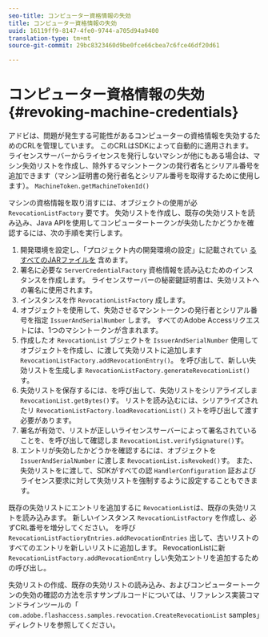 ```yaml
---
seo-title: コンピューター資格情報の失効
title: コンピューター資格情報の失効
uuid: 16119ff9-8147-4fe0-9744-a705d94a9400
translation-type: tm+mt
source-git-commit: 29bc8323460d9be0fce66cbea7c6fce46df20d61

---
```



# コンピューター資格情報の失効{#revoking-machine-credentials}

アドビは、問題が発生する可能性があるコンピューターの資格情報を失効するためのCRLを管理しています。 このCRLはSDKによって自動的に適用されます。 ライセンスサーバーからライセンスを発行しないマシンが他にもある場合は、マシン失効リストを作成し、除外するマシントークンの発行者名とシリアル番号を追加できます（マシン証明書の発行者名とシリアル番号を取得するために使用します）。 `MachineToken.getMachineTokenId()`

マシンの資格情報を取り消すには、オブジェクトの使用が必 `RevocationListFactory` 要です。 失効リストを作成し、既存の失効リストを読み込み、Java APIを使用してコンピュータートークンが失効したかどうかを確認するには、次の手順を実行します。

1. 開発環境を設定し、「プロジェクト内の開発環境の設定」に記載されてい [るすべてのJARファイルを](../../aaxs-protecting-content/content-setting-up-the-sdk/content-setting-up-the-dev-env.md) 含めます。
1. 署名に必要な `ServerCredentialFactory` 資格情報を読み込むためのインスタンスを作成します。 ライセンスサーバーの秘密鍵証明書は、失効リストへの署名に使用されます。
1. インスタンスを作 `RevocationListFactory` 成します。
1. オブジェクトを使用して、失効させるマシントークンの発行者とシリアル番号を指定 `IssuerAndSerialNumber` します。 すべてのAdobe Accessリクエストには、1つのマシントークンが含まれます。
1. 作成したオ `RevocationList` ブジェクトを `IssuerAndSerialNumber` 使用してオブジェクトを作成し、に渡して失効リストに追加します `RevocationListFactory.addRevocationEntry()`。 を呼び出して、新しい失効リストを生成しま `RevocationListFactory.generateRevocationList()`す。
1. 失効リストを保存するには、を呼び出して、失効リストをシリアライズしま `RevocationList.getBytes()`す。 リストを読み込むには、シリアライズされたリ `RevocationListFactory.loadRevocationList()` ストを呼び出して渡す必要があります。
1. 署名が有効で、リストが正しいライセンスサーバーによって署名されていることを、を呼び出して確認しま `RevocationList.verifySignature()`す。
1. エントリが失効したかどうかを確認するには、オブジェクトを `IssuerAndSerialNumber` に渡しま `RevocationList.isRevoked()`す。 また、失効リストをに渡して、SDKがすべての認 `HandlerConfiguration` 証およびライセンス要求に対して失効リストを強制するように設定することもできます。

既存の失効リストにエントリを追加するに `RevocationList`は、既存の失効リストを読み込みます。 新しいインスタンス `RevocationListFactory` を作成し、必ずCRL番号を増分してください。 を呼び `RevocationListFactioryEntries.addRevocationEntries` 出して、古いリストのすべてのエントリを新しいリストに追加します。 RevocationListに新 `RevocationListFactory.addRevocationEntry` しい失効エントリを追加するための呼び出し。

失効リストの作成、既存の失効リストの読み込み、およびコンピュータートークンの失効の確認の方法を示すサンプルコードについては、リファレンス実装コマンドラインツールの「 `com.adobe.flashaccess.samples.revocation.CreateRevocationList` samples」ディレクトリを参照してください。
